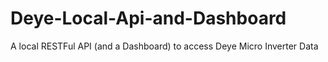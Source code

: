 # Deye-Local-Api-and-Dashboard
A local RESTFul API (and a Dashboard) to access Deye Micro Inverter Data
